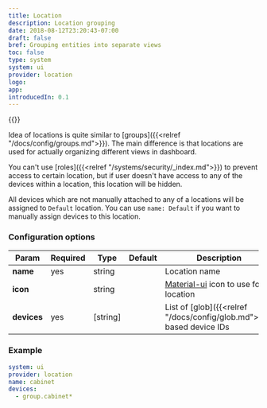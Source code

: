 ```yaml
---
title: Location
description: Location grouping
date: 2018-08-12T23:20:43-07:00
draft: false
bref: Grouping entities into separate views
toc: false
type: system
system: ui
provider: location
logo:
app:
introducedIn: 0.1
---
```

{{<provider>}}

Idea of locations is quite similar to [groups]({{<relref "/docs/config/groups.md">}}). The main difference is that locations are used for actually organizing different views in dashboard. 

You can't use [roles]({{<relref "/systems/security/_index.md">}}) to prevent access to certain location, but if user doesn't have access to any of the devices within a location, this location will be hidden. 

All devices which are not manually attached to any of a locations will be assigned to `Default` location. You can use `name: Default` if you want to manually assign devices to this location.

### Configuration options

| Param | Required | Type | Default | Description |
|-------|----------|------|---------|-------------|
| **name** | yes | string || Location name |
| **icon** || string || [Material-ui](https://material.io/tools/icons) icon to use for a location |
| **devices** | yes | [string]|| List of [glob]({{<relref "/docs/config/glob.md">}})-based device IDs |

### Example 

```yaml
system: ui
provider: location
name: cabinet
devices:
  - group.cabinet*

```
